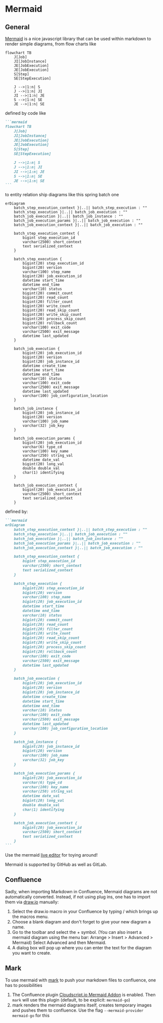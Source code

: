 # Mermaid

## General

[Mermaid](https://mermaid.js.org/syntax/flowchart.html) is a nice javascript library that can be used within markdown to render simple diagrams, from flow charts like

```mermaid
flowchart TB
    J[Job]
    JI[JobInstance]
    JE[JobExecution]
    JE[JobExecution]
    S[Step]
    SE[StepExecution]

    J -->|1:n| S
    J -->|1:n| JI
    JI -->|1:n| JE
    S -->|1:n| SE
    JE -->|1:n| SE
```

defined by code like

````markdown
```mermaid
flowchart TB
    J[Job]
    JI[JobInstance]
    JE[JobExecution]
    JE[JobExecution]
    S[Step]
    SE[StepExecution]

    J -->|1:n| S
    J -->|1:n| JI
    JI -->|1:n| JE
    S -->|1:n| SE
    JE -->|1:n| SE
```
````

to entity relation ship diagrams like this spring batch one

```mermaid
erDiagram
    batch_step_execution_context }|..|| batch_step_execution : ""
    batch_step_execution }|..|| batch_job_execution : ""
    batch_job_execution }|..|| batch_job_instance : ""
    batch_job_execution_params }|..|| batch_job_execution : ""
    batch_job_execution_context }|..|| batch_job_execution : ""

    batch_step_execution_context {
        bigint step_execution_id
        varchar(2500) short_context
        text serialized_context
    }

    batch_step_execution {
        bigint(20) step_execution_id
        bigint(20) version
        varchar(100) step_name
        bigint(20) job_execution_id
        datetime start_time
        datetime end_time
        varchar(10) status
        bigint(20) commit_count
        bigint(20) read_count
        bigint(20) filter_count
        bigint(20) write_count
        bigint(20) read_skip_count
        bigint(20) write_skip_count
        bigint(20) process_skip_count
        bigint(20) rollback_count
        varchar(100) exit_code
        varchar(2500) exit_message
        datetime last_updated
    }

    batch_job_execution {
        bigint(20) job_execution_id
        bigint(20) version
        bigint(20) job_instance_id
        datetime create_time
        datetime start_time
        datetime end_time
        varchar(10) status
        varchar(100) exit_code
        varchar(2500) exit_message
        datetime last_updated
        varchar(100) job_configuration_location
    }

    batch_job_instance {
        bigint(20) job_instance_id
        bigint(20) version
        varchar(100) job_name
        varchar(32) job_key
    }

    batch_job_execution_params {
        bigint(20) job_execution_id
        varchar(6) type_cd
        varchar(100) key_name
        varchar(250) string_val
        datetime date_val
        bigint(20) long_val
        double double_val
        char(1) identifying
    }

    batch_job_execution_context {
        bigint(20) job_execution_id
        varchar(2500) short_context
        text serialized_context
    }
```

defined by:

````markdown
```mermaid
erDiagram
    batch_step_execution_context }|..|| batch_step_execution : ""
    batch_step_execution }|..|| batch_job_execution : ""
    batch_job_execution }|..|| batch_job_instance : ""
    batch_job_execution_params }|..|| batch_job_execution : ""
    batch_job_execution_context }|..|| batch_job_execution : ""

    batch_step_execution_context {
        bigint step_execution_id
        varchar(2500) short_context
        text serialized_context
    }

    batch_step_execution {
        bigint(20) step_execution_id
        bigint(20) version
        varchar(100) step_name
        bigint(20) job_execution_id
        datetime start_time
        datetime end_time
        varchar(10) status
        bigint(20) commit_count
        bigint(20) read_count
        bigint(20) filter_count
        bigint(20) write_count
        bigint(20) read_skip_count
        bigint(20) write_skip_count
        bigint(20) process_skip_count
        bigint(20) rollback_count
        varchar(100) exit_code
        varchar(2500) exit_message
        datetime last_updated
    }

    batch_job_execution {
        bigint(20) job_execution_id
        bigint(20) version
        bigint(20) job_instance_id
        datetime create_time
        datetime start_time
        datetime end_time
        varchar(10) status
        varchar(100) exit_code
        varchar(2500) exit_message
        datetime last_updated
        varchar(100) job_configuration_location
    }

    batch_job_instance {
        bigint(20) job_instance_id
        bigint(20) version
        varchar(100) job_name
        varchar(32) job_key
    }

    batch_job_execution_params {
        bigint(20) job_execution_id
        varchar(6) type_cd
        varchar(100) key_name
        varchar(250) string_val
        datetime date_val
        bigint(20) long_val
        double double_val
        char(1) identifying
    }

    batch_job_execution_context {
        bigint(20) job_execution_id
        varchar(2500) short_context
        text serialized_context
    }
```
````

Use the mermaid [live editor](https://mermaid.live/edit) for toying around!

Mermaid is supported by GitHub as well as GitLab.

## Confluence

Sadly, when importing Markdown in Confluence, Mermaid diagrams are not automatically converted. Instead, if not using plug ins, one has to import them via [draw.io](https://drawio-app.com/blog/create-mermaid-diagrams-in-draw-io/) manually:

1. Select the draw.io macro in your Confluence by typing / which brings up the macros menu.
1. Choose a blank diagram and don't forget to give your new diagram a name.
1. Go to the toolbar and select the + symbol.
    (You can also insert a mermaid diagram using the menu bar: Arrange > Insert > Advanced > Mermaid)
    Select Advanced and then Mermaid.
1. A dialog box will pop up where you can enter the text for the diagram you want to create.

## Mark

To use mermaid with [mark](https://github.com/kovetskiy/mark) to push your markdown files to confluence, one has to possibilities

1. The Confluence plugin [Cloudscript.io Mermaid Addon](https://marketplace.atlassian.com/apps/1219878/cloudscript-io-mermaid-addon?tab=overview&hosting=cloud) is enabled. Then `mark` will use this plugin (default, to be explicit: `mermaid-go`)
1. mark renders the mermaid diagrams itself, creates temporary images and pushes them to confluence. Use the flag `--mermaid-provider mermaid-go` for this
